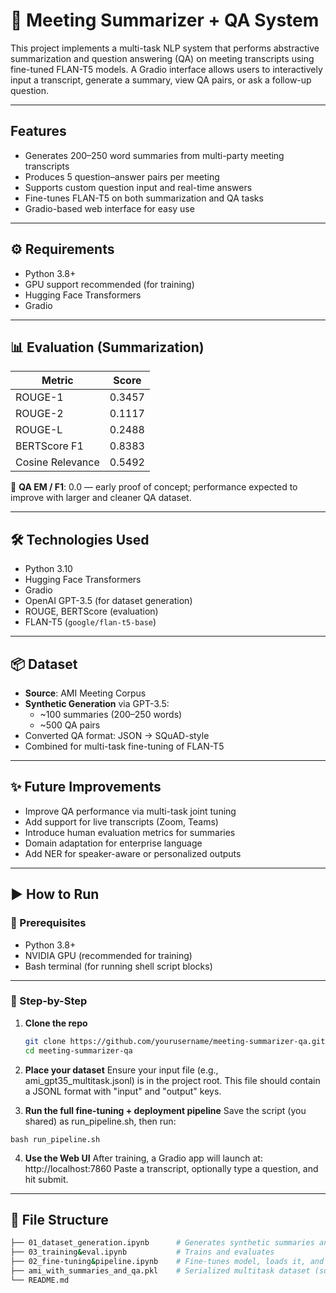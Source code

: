 # 🧠 Meeting Summarizer + QA System

This project implements a multi-task NLP system that performs abstractive summarization and question answering (QA) on meeting transcripts using fine-tuned FLAN-T5 models. A Gradio interface allows users to interactively input a transcript, generate a summary, view QA pairs, or ask a follow-up question.

---

## Features

- Generates 200–250 word summaries from multi-party meeting transcripts
- Produces 5 question–answer pairs per meeting
- Supports custom question input and real-time answers
- Fine-tunes FLAN-T5 on both summarization and QA tasks
- Gradio-based web interface for easy use

---
## ⚙️ Requirements

- Python 3.8+
- GPU support recommended (for training)
- Hugging Face Transformers
- Gradio

---

## 📊 Evaluation (Summarization)

| Metric           | Score    |
|------------------|----------|
| ROUGE-1          | 0.3457   |
| ROUGE-2          | 0.1117   |
| ROUGE-L          | 0.2488   |
| BERTScore F1     | 0.8383   |
| Cosine Relevance | 0.5492   |

📌 **QA EM / F1**: 0.0 — early proof of concept; performance expected to improve with larger and cleaner QA dataset.

---

## 🛠️ Technologies Used

- Python 3.10
- Hugging Face Transformers
- Gradio
- OpenAI GPT-3.5 (for dataset generation)
- ROUGE, BERTScore (evaluation)
- FLAN-T5 (`google/flan-t5-base`)

---

## 📦 Dataset

- **Source**: AMI Meeting Corpus
- **Synthetic Generation** via GPT-3.5:
  - ~100 summaries (200–250 words)
  - ~500 QA pairs
- Converted QA format: JSON → SQuAD-style
- Combined for multi-task fine-tuning of FLAN-T5

---

## ✨ Future Improvements

- Improve QA performance via multi-task joint tuning
- Add support for live transcripts (Zoom, Teams)
- Introduce human evaluation metrics for summaries
- Domain adaptation for enterprise language
- Add NER for speaker-aware or personalized outputs

---

## ▶️ How to Run

### 🔧 Prerequisites

- Python 3.8+
- NVIDIA GPU (recommended for training)
- Bash terminal (for running shell script blocks)

---

### 🧩 Step-by-Step

1. **Clone the repo**  
   ```bash
   git clone https://github.com/yourusername/meeting-summarizer-qa.git
   cd meeting-summarizer-qa

2. **Place your dataset**
Ensure your input file (e.g., ami_gpt35_multitask.jsonl) is in the project root. This file should contain a JSONL format with "input" and "output" keys.

3. **Run the full fine-tuning + deployment pipeline**
Save the script (you shared) as run_pipeline.sh, then run:

```
bash run_pipeline.sh
```

4. **Use the Web UI**
After training, a Gradio app will launch at:
http://localhost:7860
Paste a transcript, optionally type a question, and hit submit.

---

## 📁 File Structure

```bash
├── 01_dataset_generation.ipynb      # Generates synthetic summaries and QA pairs using GPT
├── 03_training&eval.ipynb           # Trains and evaluates
├── 02_fine-tuning&pipeline.ipynb    # Fine-tunes model, loads it, and launches Gradio interface [entrypoint]
├── ami_with_summaries_and_qa.pkl    # Serialized multitask dataset (summaries + QA)
└── README.md
